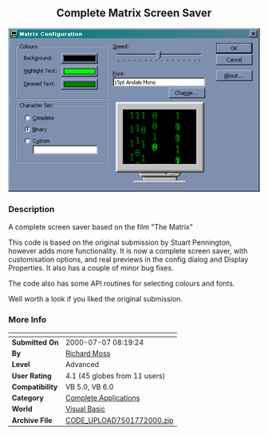 ﻿<div align="center">

## Complete Matrix Screen Saver

<img src="PIC2000773324691.gif">
</div>

### Description

A complete screen saver based on the film "The Matrix"

This code is based on the original submission by Stuart Pennington, however adds more functionality. It is now a complete screen saver, with customisation options, and real previews in the config dialog and Display Properties. It also has a couple of minor bug fixes.

The code also has some API routines for selecting colours and fonts.

Well worth a look if you liked the original submission.
 
### More Info
 


<span>             |<span>
---                |---
**Submitted On**   |2000-07-07 08:19:24
**By**             |[Richard Moss](https://github.com/Planet-Source-Code/PSCIndex/blob/master/ByAuthor/richard-moss.md)
**Level**          |Advanced
**User Rating**    |4.1 (45 globes from 11 users)
**Compatibility**  |VB 5\.0, VB 6\.0
**Category**       |[Complete Applications](https://github.com/Planet-Source-Code/PSCIndex/blob/master/ByCategory/complete-applications__1-27.md)
**World**          |[Visual Basic](https://github.com/Planet-Source-Code/PSCIndex/blob/master/ByWorld/visual-basic.md)
**Archive File**   |[CODE\_UPLOAD7501772000\.zip](https://github.com/Planet-Source-Code/richard-moss-complete-matrix-screen-saver__1-9569/archive/master.zip)








